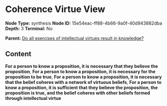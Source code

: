 # Coherence Virtue View

**Node Type:** synthesis
**Node ID:** 15e54eac-ff88-4b66-9a0f-40d943882dba
**Depth:** 3
**Terminal:** No

**Parent:** [Do all exercises of intellectual virtues result in knowledge?](do-all-exercises-of-intellectual-virtues-result-in-knowledge.md)

## Content

**For a person to know a proposition, it is necessary that they believe the proposition**, **For a person to know a proposition, it is necessary for the proposition to be true**, **For a person to know a proposition, it is necessary that the belief coheres with a network of virtuous beliefs**, **For a person to know a proposition, it is sufficient that they believe the proposition, the proposition is true, and the belief coheres with other beliefs formed through intellectual virtue**
